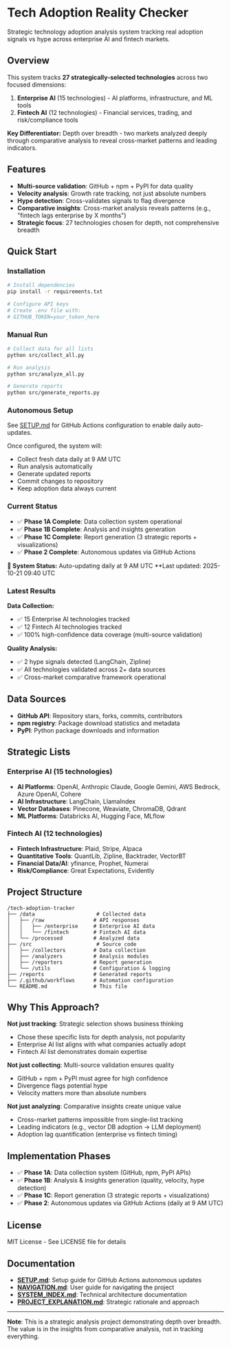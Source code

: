 # Tech Adoption Reality Checker

Strategic technology adoption analysis system tracking real adoption signals vs hype across enterprise AI and fintech markets.

## Overview

This system tracks **27 strategically-selected technologies** across two focused dimensions:

1. **Enterprise AI** (15 technologies) - AI platforms, infrastructure, and ML tools
2. **Fintech AI** (12 technologies) - Financial services, trading, and risk/compliance tools

**Key Differentiator:** Depth over breadth - two markets analyzed deeply through comparative analysis to reveal cross-market patterns and leading indicators.

## Features

- **Multi-source validation**: GitHub + npm + PyPI for data quality
- **Velocity analysis**: Growth rate tracking, not just absolute numbers
- **Hype detection**: Cross-validates signals to flag divergence
- **Comparative insights**: Cross-market analysis reveals patterns (e.g., "fintech lags enterprise by X months")
- **Strategic focus**: 27 technologies chosen for depth, not comprehensive breadth

## Quick Start

### Installation

```bash
# Install dependencies
pip install -r requirements.txt

# Configure API keys
# Create .env file with:
# GITHUB_TOKEN=your_token_here
```

### Manual Run

```bash
# Collect data for all lists
python src/collect_all.py

# Run analysis
python src/analyze_all.py

# Generate reports
python src/generate_reports.py
```

### Autonomous Setup

See [SETUP.md](SETUP.md) for GitHub Actions configuration to enable daily auto-updates.

Once configured, the system will:
- Collect fresh data daily at 9 AM UTC
- Run analysis automatically
- Generate updated reports
- Commit changes to repository
- Keep adoption data always current

### Current Status

- ✅ **Phase 1A Complete**: Data collection system operational
- ✅ **Phase 1B Complete**: Analysis and insights generation
- ✅ **Phase 1C Complete**: Report generation (3 strategic reports + visualizations)
- ✅ **Phase 2 Complete**: Autonomous updates via GitHub Actions

**🤖 System Status:** Auto-updating daily at 9 AM UTC
**Last updated: 2025-10-21 09:40 UTC

### Latest Results

**Data Collection:**
- ✅ 15 Enterprise AI technologies tracked
- ✅ 12 Fintech AI technologies tracked
- ✅ 100% high-confidence data coverage (multi-source validation)

**Quality Analysis:**
- ✅ 2 hype signals detected (LangChain, Zipline)
- ✅ All technologies validated across 2+ data sources
- ✅ Cross-market comparative framework operational

## Data Sources

- **GitHub API**: Repository stars, forks, commits, contributors
- **npm registry**: Package download statistics and metadata
- **PyPI**: Python package downloads and information

## Strategic Lists

### Enterprise AI (15 technologies)
- **AI Platforms**: OpenAI, Anthropic Claude, Google Gemini, AWS Bedrock, Azure OpenAI, Cohere
- **AI Infrastructure**: LangChain, LlamaIndex
- **Vector Databases**: Pinecone, Weaviate, ChromaDB, Qdrant
- **ML Platforms**: Databricks AI, Hugging Face, MLflow

### Fintech AI (12 technologies)
- **Fintech Infrastructure**: Plaid, Stripe, Alpaca
- **Quantitative Tools**: QuantLib, Zipline, Backtrader, VectorBT
- **Financial Data/AI**: yfinance, Prophet, Numerai
- **Risk/Compliance**: Great Expectations, Evidently

## Project Structure

```
/tech-adoption-tracker
├── /data                    # Collected data
│   ├── /raw                # API responses
│   │   ├── /enterprise     # Enterprise AI data
│   │   └── /fintech        # Fintech AI data
│   └── /processed          # Analyzed data
├── /src                     # Source code
│   ├── /collectors         # Data collection
│   ├── /analyzers          # Analysis modules
│   ├── /reporters          # Report generation
│   └── /utils              # Configuration & logging
├── /reports                # Generated reports
├── /.github/workflows      # Automation configuration
└── README.md               # This file
```

## Why This Approach?

**Not just tracking**: Strategic selection shows business thinking
- Chose these specific lists for depth analysis, not popularity
- Enterprise AI list aligns with what companies actually adopt
- Fintech AI list demonstrates domain expertise

**Not just collecting**: Multi-source validation ensures quality
- GitHub + npm + PyPI must agree for high confidence
- Divergence flags potential hype
- Velocity matters more than absolute numbers

**Not just analyzing**: Comparative insights create unique value
- Cross-market patterns impossible from single-list tracking
- Leading indicators (e.g., vector DB adoption → LLM deployment)
- Adoption lag quantification (enterprise vs fintech timing)

## Implementation Phases

- ✅ **Phase 1A**: Data collection system (GitHub, npm, PyPI APIs)
- ✅ **Phase 1B**: Analysis & insights generation (quality, velocity, hype detection)
- ✅ **Phase 1C**: Report generation (3 strategic reports + visualizations)
- ✅ **Phase 2**: Autonomous updates via GitHub Actions (daily at 9 AM UTC)

## License

MIT License - See LICENSE file for details

## Documentation

- **[SETUP.md](SETUP.md)**: Setup guide for GitHub Actions autonomous updates
- **[NAVIGATION.md](NAVIGATION.md)**: User guide for navigating the project
- **[SYSTEM_INDEX.md](SYSTEM_INDEX.md)**: Technical architecture documentation
- **[PROJECT_EXPLANATION.md](PROJECT_EXPLANATION.md)**: Strategic rationale and approach

---

**Note**: This is a strategic analysis project demonstrating depth over breadth. The value is in the insights from comparative analysis, not in tracking everything.
